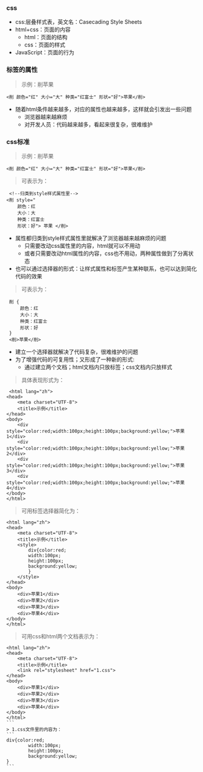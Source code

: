 ### css
+ css:层叠样式表，英文名：Casecading Style Sheets
+ html+css：页面的内容
    + html：页面的结构
    + css：页面的样式
+ JavaScript：页面的行为

### 标签的属性
> 示例：削苹果
```
<削 颜色="红" 大小="大" 种类="红富士" 形状="好">苹果</削>
```
+ 随着html条件越来越多，对应的属性也越来越多，这样就会引发出一些问题
    + 浏览器越来越麻烦
    + 对开发人员：代码越来越多，看起来很复杂，很难维护

### css标准
> 示例：削苹果
```
<削 颜色="红" 大小="大" 种类="红富士" 形状="好">苹果</削>
``` 
> 可表示为：
```
 <!--归类到style样式属性里-->
<削 style=" 
    颜色：红
    大小：大
    种类：红富士
    形状：好"> 苹果 </削>
```
+ 属性都归类到style样式属性里就解决了浏览器越来越麻烦的问题
    + 只需要改动css属性里的内容，html就可以不用动
    + 或者只需要改动html属性的内容，css也不用动，两种属性做到了分离状态
+ 也可以通过选择器的形式：让样式属性和标签产生某种联系，也可以达到简化代码的效果
> 可表示为：
```
 削 {
     颜色：红
     大小：大
     种类：红富士
     形状：好
 }
 <削>苹果</削>
```
+ 建立一个选择器就解决了代码复杂，很难维护的问题
+ 为了增强代码的可复用性；又形成了一种新的形式:
    + 通过建立两个文档；html文档内只放标签；css文档内只放样式
> 具体表现形式为：
```
 <html lang="zh">
<head>
    <meta charset="UTF-8">
    <title>示例</title>
</head>
<body>
    <div style="color:red;width:100px;height:100px;background:yellow;">苹果1</div>
    <div style="color:red;width:100px;height:100px;background:yellow;">苹果2</div>
    <div style="color:red;width:100px;height:100px;background:yellow;">苹果3</div>
    <div style="color:red;width:100px;height:100px;background:yellow;">苹果4</div>
</body>
</html>
```
> 可用标签选择器简化为：
```
<html lang="zh">
<head>
    <meta charset="UTF-8">
    <title>示例</title>
    <style>
        div{color:red;
        width:100px;
        height:100px;
        background:yellow;
        }
    </style>
</head>
<body>
    <div>苹果1</div>
    <div>苹果2</div>
    <div>苹果3</div>
    <div>苹果4</div>
</body>
</html>
```
> 可用css和html两个文档表示为：
````
<html lang="zh">
<head>
    <meta charset="UTF-8">
    <title>示例</title>
    <link rel="stylesheet" href="1.css">
</head>
<body>
    <div>苹果1</div>
    <div>苹果2</div>
    <div>苹果3</div>
    <div>苹果4</div>
</body>
</html>
```
> 1.css文件里的内容为：
```
div{color:red;
        width:100px;
        height:100px;
        background:yellow;
}
```


